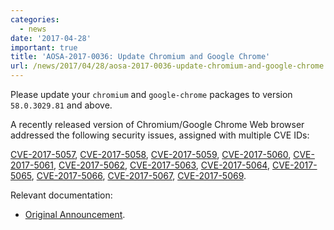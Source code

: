 ```yaml
---
categories:
  - news
date: '2017-04-28'
important: true
title: 'AOSA-2017-0036: Update Chromium and Google Chrome'
url: /news/2017/04/28/aosa-2017-0036-update-chromium-and-google-chrome.html
---
```



Please update your `chromium` and `google-chrome` packages to version `58.0.3029.81` and above.

A recently released version of Chromium/Google Chrome Web browser addressed the following security issues, assigned with multiple CVE IDs:

[CVE-2017-5057](https://cve.mitre.org/cgi-bin/cvename.cgi?name=CVE-2017-5057), [CVE-2017-5058](https://cve.mitre.org/cgi-bin/cvename.cgi?name=CVE-2017-5058), [CVE-2017-5059](https://cve.mitre.org/cgi-bin/cvename.cgi?name=CVE-2017-5059), [CVE-2017-5060](https://cve.mitre.org/cgi-bin/cvename.cgi?name=CVE-2017-5060), [CVE-2017-5061](https://cve.mitre.org/cgi-bin/cvename.cgi?name=CVE-2017-5061), [CVE-2017-5062](https://cve.mitre.org/cgi-bin/cvename.cgi?name=CVE-2017-5062), [CVE-2017-5063](https://cve.mitre.org/cgi-bin/cvename.cgi?name=CVE-2017-5063), [CVE-2017-5064](https://cve.mitre.org/cgi-bin/cvename.cgi?name=CVE-2017-5064), [CVE-2017-5065](https://cve.mitre.org/cgi-bin/cvename.cgi?name=CVE-2017-5065), [CVE-2017-5066](https://cve.mitre.org/cgi-bin/cvename.cgi?name=CVE-2017-5066), [CVE-2017-5067](https://cve.mitre.org/cgi-bin/cvename.cgi?name=CVE-2017-5067), [CVE-2017-5069](https://cve.mitre.org/cgi-bin/cvename.cgi?name=CVE-2017-5069).

Relevant documentation:

- [Original Announcement](https://chromereleases.googleblog.com/2017/04/stable-channel-update-for-desktop.html).